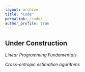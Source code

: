 ```yaml
---
layout: archive
title: "Code"
permalink: /code/
author_profile: true
---
```


Under Construction 
--

*Linear Programming Fundamentals*                 


*Cross-entropic estimation agorithms*
